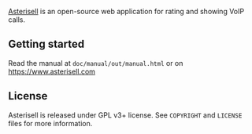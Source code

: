 [Asterisell](https://www.asterisell.com) is an open-source web application for rating and showing VoIP calls.

## Getting started

Read the manual at ``doc/manual/out/manual.html`` or on <https://www.asterisell.com>

## License

Asterisell is released under GPL v3+ license. See `COPYRIGHT` and `LICENSE` files for more information.

